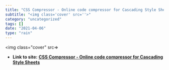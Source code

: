 ```yaml
---
title: "CSS Compressor - Online code compressor for Cascading Style Sheets"
subtitle: "<img class='cover' src=''>"
category: "uncategorized"
tags: []
date: "2021-04-06"
type: "rain"
---
```

<img class="cover" src=>


* **Link to site:** **[CSS Compressor - Online code compressor for Cascading Style Sheets](http://www.csscompressor.com)**